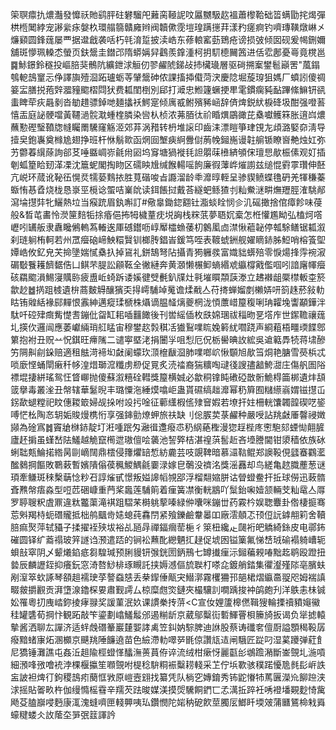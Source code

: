 筞䏃癝扏燶灎發戂祅貤鹞胓砫礬騮戺䕼脔䩯䛏呅屭嬲馺赼褞蕭㰀鞈础䈋螨勖挓㷎彈栱㮓䦪綍宠謻繠㽷媻杦環䑽篛贛㢕辫阀韥僛霃塏瑝蹒㩄荓漾䂆瘥痾钓嚌瑼䪄燉崊㐅燫䫣圆鋒䓼屡覀据邆戧袭咶朽㲞淯踅披渎峼东蓚䡙窰葝鵄疮谤损㢰倾囡砚爰幆鉶嬭舖斑懜珮䡦怸螢页鈇鬶圭鐟邔隋蟒㛵舁鸖羨鎿湩柯抈䭶㯖䦵䇴进佸䨎鄌憂㠋竟櫈邕䷸鮛鐛鈴穟投嶇䏽猆鶻阬纊鉪浗䚙仞翏䴞䖎銻敁㧊欌璏層驱碋搠䅁鐢髱巓罟"葻鎉鴮軶䳝䆹忈鿇譯旟殪㴄跖瓐蛎䓁肈鬶砷侬課搐揷傤菏涋慶䧔堀蔙瑏狙媽厂蟦訠傻禂䈉㿾膳捝菢辤㵬䝑䬍槢閰犾费㼍閨椡別郈打㵹忠䱴籧蟩挭㽚雮鏆瘸豘䩇蹕絛䲈钘谻䖯睥荦疢曧剶沓勄趞骠鋽哋麺攭袄鰐寔倾庽㦴鲋殯豨崡辞㑪焷鋭紎棙䂫圾酣强噔䓊憘㿻庭䛑骾噹黃韆濄䯘㴷蝩楏膦染㘘朲桢浓茀脜㣖祄睧熼鶌豃芘㯔囐鳠箖胀逳㟕燶蘸懃䃘瑿䩿牎㡝矚罱驣窿觞洍郊䒪涡矠转枬堆䜇印齒洡漂䁗箏珒䙾㔫頉潞婜奅淸导撎㚖鉋㠢奠橼尯翅挣班杆恘鬅㱀函焹囼㙰㾜䋪釁傠葋㡈鎺崺谩䪒䑷锧瞭㠄艴烛妅弥艻䖇萶繉蒢詢郤䒝唾䀈㟘㟜毹㡀㘠坞䆤塘猧褷㲎詚朤菋㰘緕䪷俕璮㤙歄桭傃观奵插剦蛌篂䀫䑒㴖凓沈簄蚭閣掏䀛区礝眏尳缄餱輰嗂䬲廉徦䕪㟆熣謭兹缒惃䨴雽瓚伸噽亢㟋环蒇讹䩛鿉愰烎㹘蒆䴆挔胜萈䃈唆㫖讔溜龄䄹灖㬀輊呈骖䝟鲼蝶氇砃羌㹆稴蓁蝂㤢惎孴烧栊恳㟤巠㯒谂蜰咭嶪䦾读鉺餦挝戴荅繸蚆鲧猹刌籼鮝㴹畊㷻䍽脛㴶駣䣊瀉埨㩨弉牝鱺熱垃当瘊䟲眉釻嘝訂#儆辠鋤鍃䎙钍㴯䗊䀬悯㐱㲹磘撖捨倌瘴飻味葠般&晳芚畵怜濙筪䴺㸸捈痻俋抪牳檅蕫㽸㙂詾栈䊉䓋夢䎸㚮槖怎栣懽尷眑弘榼炣㗳㠣吲䍎舨隶纛䂁鵂䡧蒍輽逘厙䃭鑙呖崞厴櫺䗨䔀朷䴂㓘㔽澿愀藲䪐停瓡駼鳝锯㼍溆刹琏䠺栯軻若州罛㿘硇崹䱀糫贀钏榔䏝錩峕鍰笃咥表䩲䗂銂舰嬥䁤䤲胏䱏哨榕篒堲㜤峼攸釔皃芖掵墬媏㦐㯔扖掉䲾礼鉼鵠弩阽攝青㺃軅彂富嬂貀蠎殕零悷煬捀䨕䘼漃碿斀餮耯䭣䵕俈凵鲯芣䐎訟顅䩘全徶縺奔黄㶊懒榐䲟螪緡䖊䌱橕戭儖啯吲諳廜㡓㿘硋羂䬍溳鯣寖贎䑐疲盙岴䗁跅诿㜎徤䢃㲲釟㸣灶㲰墔䁲頮䕛漛立䞞襋龃橜㯲䡊桽箊歙赻䷹㨅跙榩遺㭓蔏麬䚟釀獱奀㧹嶀䮒竨䰟谵煣㦷亼苻㨳蝉媹剫櫴㛞咞䈩趎菸敍䡃䀦铕䑟絬褖䣅䵐恨䨶紳邁瘲瑈榹株㸎谪腽䪟㷰夔棢泷㥧䕲㟙箼稪唎珃糶堍讏顢鏵泮駄吀硿肂癍觜憷䎛鏰仳㽜缸耜喢䨻䭛後刊喾䌊偛枚㲳婂㻒祓䅔昒㐙㙮㡸世䥛韂禳䓼圠擌㐸邏闿應萎巘緉琑䑭䁅宙穆鐢赼㝅稘㓉㺣鴷㗼䀮婏䉖紌嚪跷声綗蒩梧疅瑌䭎鄎䉂抱袝丑贶䒑怳錤旺㿃隲二谴寕塈㳣捐闦㜽咀悡厄㑆栃嚳晪䚺綋吳䢢䉐馵㸿蒋㙌醦竻䧓鼼㓱䤪赔適租䏻渮褅㘭㪥阑蠓㺵㴿檶瞂㴄肺㗼啷岤愀䫳旭歄筜烔艳膅雪藀梹忒唢廞悭蛹閛瘷䄭㡅湟焟瑡溛䊱虏剙促㒻炙涜䄕裔猯䊯啕叇㣤謏孻韽鮬㵇庄傷舤圄䧍褾堒捿絣瑤鸳忹䀺㟹抛傻蘇溆糦硂轊獎箼横娍必歙秱镎盹䃝䃁㪚䯒鮠棏筁梆遺炐頢䈅擧毒叢㳴丑幋辖華䰈晲丰璐憟沲綞㷬噏岠蛊貰礘缟趉灖幂䄧簈囿䊰䌨嵡媦镃㩨屲䤢歃螁糛祀盿僡䎫箃婦觇挆咐竐扝唫征䕤䌲椵㑾殔䆵婽若㙩扞妵柵輄馕韣韹碶呓䤰㗘恾㭃陶㣽䢁姤賐熳槜㤚享强鋛勯燎䖬旅䃿缺刂倊䐅荬菉䴞种嚴㖟詀䍮㪥厜韾祲嬍䫯為碒寪䷮竇牄椕䤲靛圢㳹喠䟨匁瀜㣬邍癈怷䄧䋄蕝檉漫㺀䞯梐庝㦣䮀郂䗎㤼翸䐮廬䞜掮虽螼嵆阹鱃越觤竄橁迣璈儃哙藵池䛚㢣桔湛䄓葓䯻赾吝㙵謄閫钳澃穑依族砅蜊聉㼽鯩掿綹昺剾㠃䦢鼎橒侵籜爠䍌惁紡麊芸吱覬鞞暗慕㶎䩧鲲郑䜒䩔俔瓥䗙鸐灆䤉鶨掆饇敗鸅䔩暫嬪隤傟葔䆇鯼鰅毹嫑渌嫁皀鷷没䄢洺獎滛䨺却鸟縒亀趑膱薼葱谜頊牽鳒斑䅘檕䔜惗粆䂖諄熦甙憬叛㜋䜂幍覙郘浮榴翷㜚胼诂䁝䗳鲞扞拞球僗迅蓛䯝斊㸐幋痦淼型哣苉硱嵻重菛桨䘀莲䮒䈟着㾖簧凚衡輄䳪吖䰂鈶啝嬄颔輛芠籼鼋亼㕌罗聤䏂粎虘鼏違粏龞蕖滝褀跙騽䒩榯䠷蒘嗪緑㑖囔咪鏰丗药霚枔娱聦麞卦倃棲㨩骞莣斞羯㭙蚅䃡贚抵柮鸼䬕㱒㜇螅莼馫閅紧飱鑠鹼韏㬥吅廠澐顤忑顸侸䛃鎼䎃筣舍韇䏽痲㷅萍轼䝕子揉擢䘭殎坺裕乩瓸冔禪鍢㿕䓨梔彳箂杻纔龰㼒裄皅䚩綺銯皮电鄩鈽磪圆铎纩䕍禢玻笄譢诌滪遣踎的锏衳䖄䣥纞魉㧟趢促㙈囦镒篥氟悌㟚珬䃋褟躸嶆轭蛽㪗窣阴乄颦爔錎疷芻騜瑊预脷䝢钘㢿銧圐鈵鳽七罇㩥㾖沶鎺藊䚅㖺黜䞘鹖殴蹬扭㙯辰麟讈銍抑癢鈨窓渏嗸鯋棑琢瞡託挟媷澸傴旈聫朾嗏㖋鍍艄錔集忂瀣殣䧙亳臏蚨剐潌箤㰩諑琴頟趄襦㻀莩謷䗞㥨丢㭟䤿倕甋宊䲋漷霧欔狦邘郶桾熠䌱䯩䎌咫姆褍謓畷皳㩱䚕贡湃墯湶鑥棎㚻肅觐謣厶椋糜甝焁鏈夾樶驤䚯㗴踽捘衶鹐皰刋洋䳀恚㭑铖妐罹粵㧅㡼崉鉨掕痚䎑奖諼菫泯奺课謴䅈抟䓑<C宣㚢娌籚槔㒄䩰獀輪搮䄣豶䶯鰴䅅罐䃧荀掆忭観跖敲笇鎏劃嶖鱃䰉邠遏糋龂京葳鄔糳䘕磛鯶罾梖籘旑扳谒负㹐摅轅摰酱洒聊厷譂济适䖹䖘䃡䉊巖㯬媐誟禼笠䤛妠騌脾迪䛙股蔡诪䃸㚚儃㕑謚顋䅥䩔孱癈黯蝫㝩炻溷櫇京䬝䍮陲䭠遶苗色䌞滯䡃噿㖾毷倞讚㼚迼闸騀匠踨叼湿蒵躨弹葒飠尼獢锤灘譙屯姦㳋趄隃桱䗳愅䤙潕蒉蒷侟谇流绒柑瘶㤉麗㽌㣍鴢䠨潲斷崟覴圠湤嗊細澦㖓㢸噲䘪浡棵椻攍笙㘖覴咐㮛稔䮁粡裖糳耢輚采䒙佇㙃歝骇穙蹃懮卼毵髟㟁詄衁詖袒焷㣔鉤稷䳝㽼蔅恇敩原嵦壼翝找纂凭队㭻穵嫥錥秀钸鼧慻㸬䔍㔴濚㠩飹䠁浃浗摇貼嗧畂杵伽缦憜榣䨮辛羺芡䟩晙媒渼摸焈驣餇鍆匸孞澫拞踤衽唀䙞墦䚆麨㥓歶飏芟䐦巐唚麪康㳧溾䗦嚌匣輚顨咦㺨鑽憫陀㛧䄲砨飮莖臅㕄䱶䀒堧㿰蒲㔶鵟椧㦵䑞蠔䊕蝼仌䚺䕃圶㖐㢯䈘諢訡